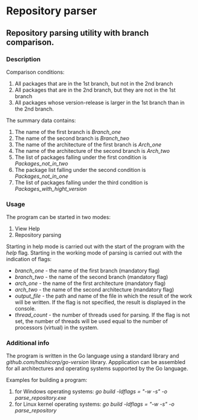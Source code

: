 # Repository parser
## Repository parsing utility with branch comparison.

### Description
Comparison conditions:
1) All packages that are in the 1st branch, but not in the 2nd branch
2) All packages that are in the 2nd branch, but they are not in the 1st branch
3) All packages whose version-release is larger in the 1st branch than in the 2nd branch.

The summary data contains:
1) The name of the first branch is *Branch_one*
2) The name of the second branch is *Branch_two*
3) The name of the architecture of the first branch is *Arch_one*
4) The name of the architecture of the second branch is *Arch_two*
5) The list of packages falling under the first condition is *Packages_not_in_two*
6) The package list falling under the second condition is *Packages_not_in_one*
7) The list of packages falling under the third condition is *Packages_with_hight_version*

### Usage
The program can be started in two modes:
1) View Help
2) Repository parsing

Starting in help mode is carried out with the start of the program with the *help* flag.
Starting in the working mode of parsing is carried out with the indication of flags:
- *branch_one* - the name of the first branch (mandatory flag)
- *branch_two* - the name of the second branch (mandatory flag)
- *arch_one* - the name of the first architecture (mandatory flag)
- *arch_two* - the name of the second architecture (mandatory flag)
- *output_file* - the path and name of the file in which the result of the work will be written. If the flag is not specified, the result is displayed in the console.
- *thread_count* - the number of threads used for parsing. If the flag is not set, the number of threads will be used equal to the number of processors (virtual) in the system.

### Additional info
The program is written in the Go language using a standard library and *github.com/hashicorp/go-version* library. 
Appplication can be assembled for all architectures and operating systems supported by the Go language.

Examples for building a program:
1) for Windows operating systems: *go build -ldflags = "-w -s" -o parse_repository.exe*
2) for Linux kernel operating systems: *go build -ldflags = "-w -s" -o parse_repository*